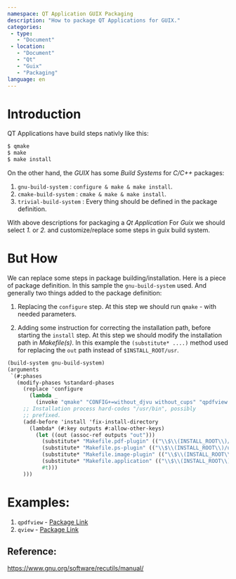 ```yaml
---
namespace: QT Application GUIX Packaging
description: "How to package QT Applications for GUIX."
categories:
 - type:
   - "Document"
 - location:
   - "Document"
   - "Qt"
   - "Guix"
   - "Packaging"
language: en
---
```


# Introduction
QT Applications have build steps nativly like this:

```bash
$ qmake
$ make
$ make install
```

On the other hand, the _GUIX_ has some _Build Systems_ for _C/C++_ packages:

1. `gnu-build-system` : `configure & make & make install`.
2. `cmake-build-system` : `cmake & make & make install`.
3. `trivial-build-system` : Every thing should be defined in the package definition.


With above descriptions for packaging a _Qt Application_ For _Guix_ we should select _1._ or _2._ and customize/replace some steps in guix build system.

# But How
We can replace some steps in package building/installation. Here is a piece of package definition. In this sample the 
`gnu-build-system` used. And generally two things added to the package definition:

1. Replacing the `configure` step.
At this step we should run `qmake` - with needed parameters.
 
2. Adding some instruction for correcting the installation path, before starting the `install` step.
At this step we should modify the installation path in _Makefile(s)_. In this example the `(substitute* ....)` method used for replacing the `out` path
instead of `$INSTALL_ROOT/usr`.

```scheme
(build-system gnu-build-system)
(arguments
 `(#:phases
   (modify-phases %standard-phases
     (replace 'configure
       (lambda _
         (invoke "qmake" "CONFIG+=without_djvu without_cups" "qpdfview.pro")))
     ;; Installation process hard-codes "/usr/bin", possibly
     ;; prefixed.
     (add-before 'install 'fix-install-directory
       (lambda* (#:key outputs #:allow-other-keys)
         (let ((out (assoc-ref outputs "out")))
           (substitute* "Makefile.pdf-plugin" (("\\$\\(INSTALL_ROOT\\)/usr") out))
           (substitute* "Makefile.ps-plugin" (("\\$\\(INSTALL_ROOT\\)/usr") out))
           (substitute* "Makefile.image-plugin" (("\\$\\(INSTALL_ROOT\\)/usr") out))
           (substitute* "Makefile.application" (("\\$\\(INSTALL_ROOT\\)/usr") out))
           #t)))
     )))
```

# Examples:
1. `qpdfview` - [Package Link](https://git.pantherx.org/development/guix-pantherx/blob/master/px/packages/document.scm#L28)
2. `qview` - [Package Link](https://git.pantherx.org/development/pantherx/blob/px-development-stable-v1/gnu/packages/image-viewers.scm#L454)


## Reference:
https://www.gnu.org/software/recutils/manual/
